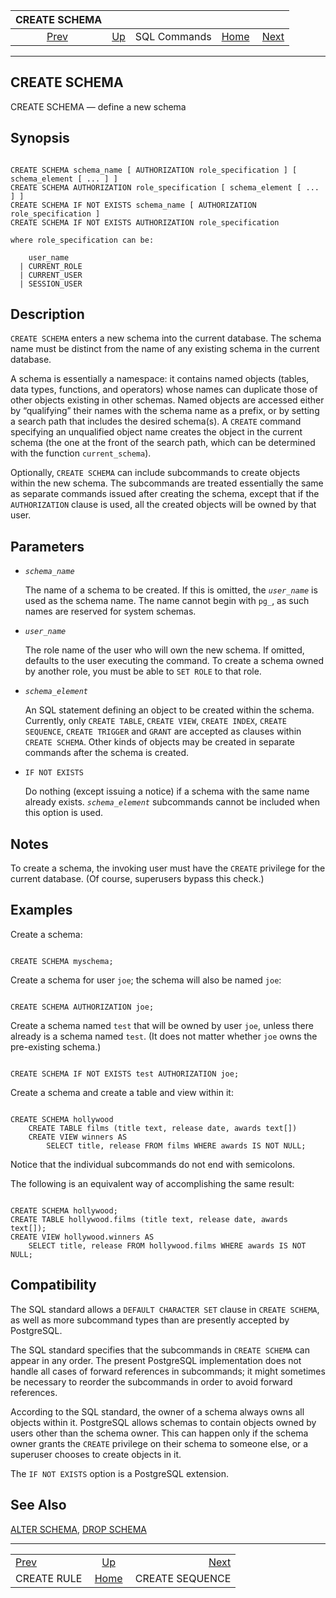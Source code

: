 <!--?xml version="1.0" encoding="UTF-8" standalone="no"?-->

|                CREATE SCHEMA               |                                        |              |                                                       |                                                    |
| :----------------------------------------: | :------------------------------------- | :----------: | ----------------------------------------------------: | -------------------------------------------------: |
| [Prev](sql-createrule.html "CREATE RULE")  | [Up](sql-commands.html "SQL Commands") | SQL Commands | [Home](index.html "PostgreSQL 17devel Documentation") |  [Next](sql-createsequence.html "CREATE SEQUENCE") |

***

[]()

## CREATE SCHEMA

CREATE SCHEMA — define a new schema

## Synopsis

```

CREATE SCHEMA schema_name [ AUTHORIZATION role_specification ] [ schema_element [ ... ] ]
CREATE SCHEMA AUTHORIZATION role_specification [ schema_element [ ... ] ]
CREATE SCHEMA IF NOT EXISTS schema_name [ AUTHORIZATION role_specification ]
CREATE SCHEMA IF NOT EXISTS AUTHORIZATION role_specification

where role_specification can be:

    user_name
  | CURRENT_ROLE
  | CURRENT_USER
  | SESSION_USER
```

## Description

`CREATE SCHEMA` enters a new schema into the current database. The schema name must be distinct from the name of any existing schema in the current database.

A schema is essentially a namespace: it contains named objects (tables, data types, functions, and operators) whose names can duplicate those of other objects existing in other schemas. Named objects are accessed either by “qualifying” their names with the schema name as a prefix, or by setting a search path that includes the desired schema(s). A `CREATE` command specifying an unqualified object name creates the object in the current schema (the one at the front of the search path, which can be determined with the function `current_schema`).

Optionally, `CREATE SCHEMA` can include subcommands to create objects within the new schema. The subcommands are treated essentially the same as separate commands issued after creating the schema, except that if the `AUTHORIZATION` clause is used, all the created objects will be owned by that user.

## Parameters

*   *`schema_name`*

    The name of a schema to be created. If this is omitted, the *`user_name`* is used as the schema name. The name cannot begin with `pg_`, as such names are reserved for system schemas.

*   *`user_name`*

    The role name of the user who will own the new schema. If omitted, defaults to the user executing the command. To create a schema owned by another role, you must be able to `SET ROLE` to that role.

*   *`schema_element`*

    An SQL statement defining an object to be created within the schema. Currently, only `CREATE TABLE`, `CREATE VIEW`, `CREATE INDEX`, `CREATE SEQUENCE`, `CREATE TRIGGER` and `GRANT` are accepted as clauses within `CREATE SCHEMA`. Other kinds of objects may be created in separate commands after the schema is created.

*   `IF NOT EXISTS`

    Do nothing (except issuing a notice) if a schema with the same name already exists. *`schema_element`* subcommands cannot be included when this option is used.

## Notes

To create a schema, the invoking user must have the `CREATE` privilege for the current database. (Of course, superusers bypass this check.)

## Examples

Create a schema:

```

CREATE SCHEMA myschema;
```

Create a schema for user `joe`; the schema will also be named `joe`:

```

CREATE SCHEMA AUTHORIZATION joe;
```

Create a schema named `test` that will be owned by user `joe`, unless there already is a schema named `test`. (It does not matter whether `joe` owns the pre-existing schema.)

```

CREATE SCHEMA IF NOT EXISTS test AUTHORIZATION joe;
```

Create a schema and create a table and view within it:

```

CREATE SCHEMA hollywood
    CREATE TABLE films (title text, release date, awards text[])
    CREATE VIEW winners AS
        SELECT title, release FROM films WHERE awards IS NOT NULL;
```

Notice that the individual subcommands do not end with semicolons.

The following is an equivalent way of accomplishing the same result:

```

CREATE SCHEMA hollywood;
CREATE TABLE hollywood.films (title text, release date, awards text[]);
CREATE VIEW hollywood.winners AS
    SELECT title, release FROM hollywood.films WHERE awards IS NOT NULL;
```

## Compatibility

The SQL standard allows a `DEFAULT CHARACTER SET` clause in `CREATE SCHEMA`, as well as more subcommand types than are presently accepted by PostgreSQL.

The SQL standard specifies that the subcommands in `CREATE SCHEMA` can appear in any order. The present PostgreSQL implementation does not handle all cases of forward references in subcommands; it might sometimes be necessary to reorder the subcommands in order to avoid forward references.

According to the SQL standard, the owner of a schema always owns all objects within it. PostgreSQL allows schemas to contain objects owned by users other than the schema owner. This can happen only if the schema owner grants the `CREATE` privilege on their schema to someone else, or a superuser chooses to create objects in it.

The `IF NOT EXISTS` option is a PostgreSQL extension.

## See Also

[ALTER SCHEMA](sql-alterschema.html "ALTER SCHEMA"), [DROP SCHEMA](sql-dropschema.html "DROP SCHEMA")

***

|                                            |                                                       |                                                    |
| :----------------------------------------- | :---------------------------------------------------: | -------------------------------------------------: |
| [Prev](sql-createrule.html "CREATE RULE")  |         [Up](sql-commands.html "SQL Commands")        |  [Next](sql-createsequence.html "CREATE SEQUENCE") |
| CREATE RULE                                | [Home](index.html "PostgreSQL 17devel Documentation") |                                    CREATE SEQUENCE |

